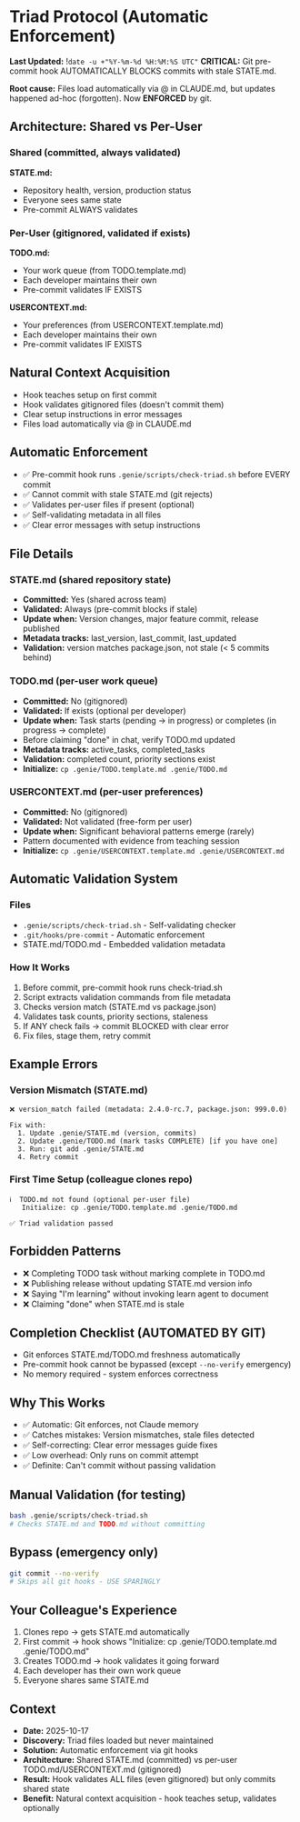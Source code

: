 # Triad Protocol (Automatic Enforcement)
**Last Updated:** !`date -u +"%Y-%m-%d %H:%M:%S UTC"`
**CRITICAL:** Git pre-commit hook AUTOMATICALLY BLOCKS commits with stale STATE.md.

**Root cause:** Files load automatically via @ in CLAUDE.md, but updates happened ad-hoc (forgotten). Now **ENFORCED** by git.

## Architecture: Shared vs Per-User

### Shared (committed, always validated)

**STATE.md:**
- Repository health, version, production status
- Everyone sees same state
- Pre-commit ALWAYS validates

### Per-User (gitignored, validated if exists)

**TODO.md:**
- Your work queue (from TODO.template.md)
- Each developer maintains their own
- Pre-commit validates IF EXISTS

**USERCONTEXT.md:**
- Your preferences (from USERCONTEXT.template.md)
- Each developer maintains their own
- Pre-commit validates IF EXISTS

## Natural Context Acquisition

- Hook teaches setup on first commit
- Hook validates gitignored files (doesn't commit them)
- Clear setup instructions in error messages
- Files load automatically via @ in CLAUDE.md

## Automatic Enforcement

- ✅ Pre-commit hook runs `.genie/scripts/check-triad.sh` before EVERY commit
- ✅ Cannot commit with stale STATE.md (git rejects)
- ✅ Validates per-user files if present (optional)
- ✅ Self-validating metadata in all files
- ✅ Clear error messages with setup instructions

## File Details

### STATE.md (shared repository state)

- **Committed:** Yes (shared across team)
- **Validated:** Always (pre-commit blocks if stale)
- **Update when:** Version changes, major feature commit, release published
- **Metadata tracks:** last_version, last_commit, last_updated
- **Validation:** version matches package.json, not stale (< 5 commits behind)

### TODO.md (per-user work queue)

- **Committed:** No (gitignored)
- **Validated:** If exists (optional per developer)
- **Update when:** Task starts (pending → in progress) or completes (in progress → complete)
- Before claiming "done" in chat, verify TODO.md updated
- **Metadata tracks:** active_tasks, completed_tasks
- **Validation:** completed count, priority sections exist
- **Initialize:** `cp .genie/TODO.template.md .genie/TODO.md`

### USERCONTEXT.md (per-user preferences)

- **Committed:** No (gitignored)
- **Validated:** Not validated (free-form per user)
- **Update when:** Significant behavioral patterns emerge (rarely)
- Pattern documented with evidence from teaching session
- **Initialize:** `cp .genie/USERCONTEXT.template.md .genie/USERCONTEXT.md`

## Automatic Validation System

### Files

- `.genie/scripts/check-triad.sh` - Self-validating checker
- `.git/hooks/pre-commit` - Automatic enforcement
- STATE.md/TODO.md - Embedded validation metadata

### How It Works

1. Before commit, pre-commit hook runs check-triad.sh
2. Script extracts validation commands from file metadata
3. Checks version match (STATE.md vs package.json)
4. Validates task counts, priority sections, staleness
5. If ANY check fails → commit BLOCKED with clear error
6. Fix files, stage them, retry commit

## Example Errors

### Version Mismatch (STATE.md)

```
❌ version_match failed (metadata: 2.4.0-rc.7, package.json: 999.0.0)

Fix with:
  1. Update .genie/STATE.md (version, commits)
  2. Update .genie/TODO.md (mark tasks COMPLETE) [if you have one]
  3. Run: git add .genie/STATE.md
  4. Retry commit
```

### First Time Setup (colleague clones repo)

```
ℹ️  TODO.md not found (optional per-user file)
   Initialize: cp .genie/TODO.template.md .genie/TODO.md

✅ Triad validation passed
```

## Forbidden Patterns

- ❌ Completing TODO task without marking complete in TODO.md
- ❌ Publishing release without updating STATE.md version info
- ❌ Saying "I'm learning" without invoking learn agent to document
- ❌ Claiming "done" when STATE.md is stale

## Completion Checklist (AUTOMATED BY GIT)

- Git enforces STATE.md/TODO.md freshness automatically
- Pre-commit hook cannot be bypassed (except `--no-verify` emergency)
- No memory required - system enforces correctness

## Why This Works

- ✅ Automatic: Git enforces, not Claude memory
- ✅ Catches mistakes: Version mismatches, stale files detected
- ✅ Self-correcting: Clear error messages guide fixes
- ✅ Low overhead: Only runs on commit attempt
- ✅ Definite: Can't commit without passing validation

## Manual Validation (for testing)

```bash
bash .genie/scripts/check-triad.sh
# Checks STATE.md and TODO.md without committing
```

## Bypass (emergency only)

```bash
git commit --no-verify
# Skips all git hooks - USE SPARINGLY
```

## Your Colleague's Experience

1. Clones repo → gets STATE.md automatically
2. First commit → hook shows "Initialize: cp .genie/TODO.template.md .genie/TODO.md"
3. Creates TODO.md → hook validates it going forward
4. Each developer has their own work queue
5. Everyone shares same STATE.md

## Context

- **Date:** 2025-10-17
- **Discovery:** Triad files loaded but never maintained
- **Solution:** Automatic enforcement via git hooks
- **Architecture:** Shared STATE.md (committed) vs per-user TODO.md/USERCONTEXT.md (gitignored)
- **Result:** Hook validates ALL files (even gitignored) but only commits shared state
- **Benefit:** Natural context acquisition - hook teaches setup, validates optionally
